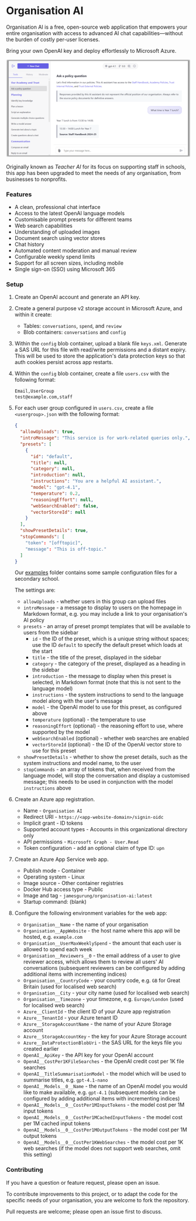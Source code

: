 # Organisation AI

Organisation AI is a free, open-source web application that empowers your entire organisation with access to advanced AI chat capabilities&mdash;without the burden of costly per-user licenses.

Bring your own OpenAI key and deploy effortlessly to Microsoft Azure.

![Screenshot of Organisation AI](examples/screenshot.png)

Originally known as *Teacher AI* for its focus on supporting staff in schools, this app has been upgraded to meet the needs of any organisation, from businesses to nonprofits.

### Features

* A clean, professional chat interface
* Access to the latest OpenAI language models
* Customisable prompt presets for different teams
* Web search capabilities
* Understanding of uploaded images
* Document search using vector stores
* Chat history
* Automated content moderation and manual review
* Configurable weekly spend limits
* Support for all screen sizes, including mobile
* Single sign-on (SSO) using Microsoft 365

### Setup

1. Create an OpenAI account and generate an API key.

2. Create a general purpose v2 storage account in Microsoft Azure, and within it create:
    * Tables: `conversations`, `spend`, and `review`
    * Blob containers: `conversations` and `config`

3. Within the `config` blob container, upload a blank file `keys.xml`. Generate a SAS URL for this file with read/write permissions and a distant expiry. This will be used to store the application's data protection keys so that auth cookies persist across app restarts.


4. Within the `config` blob container, create a file `users.csv` with the following format:

    ```csv
    Email,UserGroup
    test@example.com,staff
    ```

5. For each user group configured in `users.csv`, create a file `<usergroup>.json` with the following format:

    ```json
    {
      "allowUploads": true,
      "introMessage": "This service is for work-related queries only.",
      "presets": [
        {
          "id": "default",
          "title": null,
          "category": null,
          "introduction": null,
          "instructions": "You are a helpful AI assistant.",
          "model": "gpt-4.1",
          "temperature": 0.2,
          "reasoningEffort": null,
          "webSearchEnabled": false,
          "vectorStoreId": null
        }
      ],
      "showPresetDetails": true,
      "stopCommands": [
        "token": "[offtopic]",
        "message": "This is off-topic."
      ]
    }
    ```

    Our [examples](examples) folder contains some sample configuration files for a secondary school.

    The settings are:

    * `allowUploads` - whether users in this group can upload files
    * `introMessage` - a message to display to users on the homepage in Markdown format, e.g. you may include a link to your organisation's AI policy
    * `presets` - an array of preset prompt templates that will be available to users from the sidebar
        * `id` - the ID of the preset, which is a unique string without spaces; use the ID `default` to specify the default preset which loads at the start
        * `title` - the title of the preset, displayed in the sidebar
        * `category` - the category of the preset, displayed as a heading in the sidebar
        * `introduction` - the message to display when this preset is selected, in Markdown format (note that this is not sent to the language model)
        * `instructions` - the system instructions to send to the language model along with the user's message
        * `model` - the OpenAI model to use for this preset, as configured above
        * `temperature` (optional) - the temperature to use
        * `reasoningEffort` (optional) - the reasoning effort to use, where supported by the model
        * `webSearchEnabled` (optional) - whether web searches are enabled
        * `vectorStoreId` (optional) - the ID of the OpenAI vector store to use for this preset
    * `showPresetDetails` - whether to show the preset details, such as the system instructions and model name, to the user
    * `stopCommands` - an array of tokens that, when received from the language model, will stop the conversation and display a customised message; this needs to be used in conjunction with the model `instructions` above
 
6. Create an Azure app registration.
    * Name - `Organisation AI`
    * Redirect URI - `https://<app-website-domain>/signin-oidc`
    * Implicit grant - ID tokens
    * Supported account types - Accounts in this organizational directory only
    * API permissions - `Microsoft Graph - User.Read`
    * Token configuration - add an optional claim of type ID: `upn`

7. Create an Azure App Service web app.
    * Publish mode - Container
    * Operating system - Linux
    * Image source - Other container registries
    * Docker Hub access type - Public
    * Image and tag - `jamesgurung/organisation-ai:latest`
    * Startup command: (blank)

8. Configure the following environment variables for the web app:

    * `Organisation__Name` - the name of your organisation
    * `Organisation__AppWebsite` - the host name where this app will be hosted, e.g. `example.com`
    * `Organisation__UserMaxWeeklySpend` - the amount that each user is allowed to spend each week
    * `Organisation__Reviewers__0` - the email address of a user to give reviewer access, which allows them to review all users' AI conversations (subsequent reviewers can be configured by adding additional items with incrementing indices)
    * `Organisation__CountryCode` - your country code, e.g. `GB` for Great Britain (used for localised web search)
    * `Organisation__City` - your city name (used for localised web search)
    * `Organisation__Timezone` - your timezone, e.g. `Europe/London` (used for localised web search)
    * `Azure__ClientId` - the client ID of your Azure app registration
    * `Azure__TenantId` - your Azure tenant ID
    * `Azure__StorageAccountName` - the name of your Azure Storage account
    * `Azure__StorageAccountKey` - the key for your Azure Storage account
    * `Azure__DataProtectionBlobUri` - the SAS URL for the keys file you created earlier
    * `OpenAI__ApiKey` - the API key for your OpenAI account
    * `OpenAI__CostPer1KFileSearches` - the OpenAI credit cost per 1K file searches
    * `OpenAI__TitleSummarisationModel` - the model which will be used to summarise titles, e.g. `gpt-4.1-nano`
    * `OpenAI__Models__0__Name` - the name of an OpenAI model you would like to make available, e.g. `gpt-4.1` (subsequent models can be configured by adding additional items with incrementing indices)
    * `OpenAI__Models__0__CostPer1MInputTokens` - the model cost per 1M input tokens
    * `OpenAI__Models__0__CostPer1MCachedInputTokens` - the model cost per 1M cached input tokens
    * `OpenAI__Models__0__CostPer1MOutputTokens` - the model cost per 1M output tokens
    * `OpenAI__Models__0__CostPer1KWebSearches` - the model cost per 1K web searches (if the model does not support web searches, omit this setting)

### Contributing

If you have a question or feature request, please open an issue.

To contribute improvements to this project, or to adapt the code for the specific needs of your organisation, you are welcome to fork the repository.

Pull requests are welcome; please open an issue first to discuss.